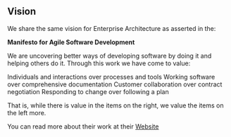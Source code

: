 ## Vision
We share the same vision for Enterprise Architecture as asserted in the:

**Manifesto for Agile Software Development**

We are uncovering better ways of developing
software by doing it and helping others do it.
Through this work we have come to value:

Individuals and interactions over processes and tools
Working software over comprehensive documentation
Customer collaboration over contract negotiation
Responding to change over following a plan

That is, while there is value in the items on
the right, we value the items on the left more.

You can read more about their work at their [Website](http://agilemanifesto.org/)

